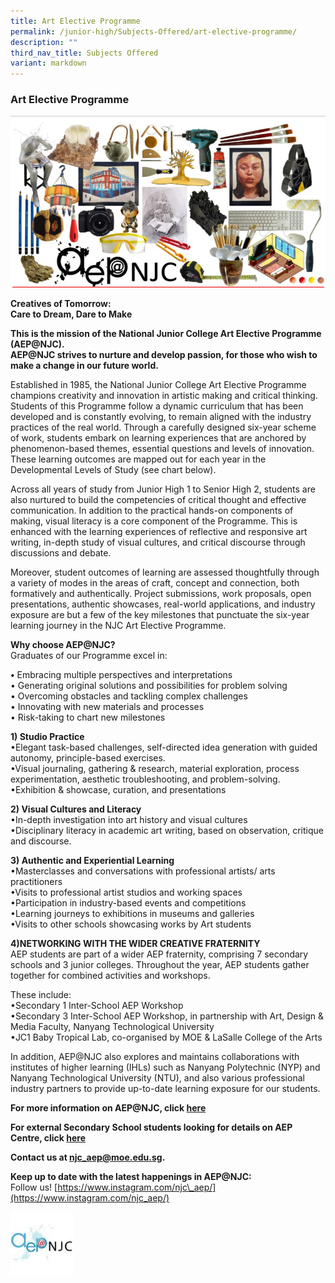 ```yaml
---
title: Art Elective Programme
permalink: /junior-high/Subjects-Offered/art-elective-programme/
description: ""
third_nav_title: Subjects Offered
variant: markdown
---
```

### Art Elective Programme

![](/images/niche1.png)

**Creatives of Tomorrow:  
Care to Dream, Dare to Make**

**This is the mission of the National Junior College Art Elective Programme (AEP@NJC).**  
**AEP@NJC strives to nurture and develop passion, for those who wish to make a change in our future world.**

Established in 1985, the National Junior College Art Elective Programme champions creativity and innovation in artistic making and critical thinking. Students of this Programme follow a dynamic curriculum that has been developed and is constantly evolving, to remain aligned with the industry practices of the real world. Through a carefully designed six-year scheme of work, students embark on learning experiences that are anchored by phenomenon-based themes, essential questions and levels of innovation. These learning outcomes are mapped out for each year in the Developmental Levels of Study (see chart below).

Across all years of study from Junior High 1 to Senior High 2, students are also nurtured to build the competencies of critical thought and effective communication. In addition to the practical hands-on components of making, visual literacy is a core component of the Programme. This is enhanced with the learning experiences of reflective and responsive art writing, in-depth study of visual cultures, and critical discourse through discussions and debate.

Moreover, student outcomes of learning are assessed thoughtfully through a variety of modes in the areas of craft, concept and connection, both formatively and authentically. Project submissions, work proposals, open presentations, authentic showcases, real-world applications, and industry exposure are but a few of the key milestones that punctuate the six-year learning journey in the NJC Art Elective Programme.

**Why choose AEP@NJC?**  
Graduates of our Programme excel in:

**•**&nbsp;Embracing multiple perspectives and interpretations  
• Generating original solutions and possibilities for problem solving  
• Overcoming obstacles and tackling complex challenges  
• Innovating with new materials and processes  
• Risk-taking to chart new milestones


**1) Studio Practice**  
•Elegant task-based challenges, self-directed idea generation with guided autonomy, principle-based exercises.  
•Visual journaling, gathering &amp; research, material exploration, process experimentation, aesthetic troubleshooting, and problem-solving.  
•Exhibition &amp; showcase, curation, and presentations

**2) Visual Cultures and Literacy**  
•In-depth investigation into art history and visual cultures  
•Disciplinary literacy in academic art writing, based on observation, critique and discourse.

**3) Authentic and Experiential Learning**  
•Masterclasses and conversations with professional artists/ arts practitioners  
•Visits to professional artist studios and working spaces  
•Participation in industry-based events and competitions  
•Learning journeys to exhibitions in museums and galleries  
•Visits to other schools showcasing works by Art students

**4)NETWORKING WITH THE WIDER CREATIVE FRATERNITY**  
AEP students are part of a wider AEP fraternity, comprising 7 secondary schools and 3 junior colleges. Throughout the year, AEP students gather together for combined activities and workshops.

These include:  
•Secondary 1 Inter-School AEP Workshop  
•Secondary 3 Inter-School AEP Workshop, in partnership with Art, Design &amp; Media Faculty, Nanyang Technological University  
•JC1 Baby Tropical Lab, co-organised by MOE &amp; LaSalle College of the Arts

In addition, AEP@NJC also explores and maintains collaborations with institutes of higher learning (IHLs) such as Nanyang Polytechnic (NYP) and Nanyang Technological University (NTU), and also various professional industry partners to provide up-to-date learning exposure for our students.

**For more information on AEP@NJC, click&nbsp;[here](https://www.nationaljc.moe.edu.sg/art-elective-programme/)**

**For external Secondary School students looking for details on AEP Centre, click&nbsp;[here](https://www.nationaljc.moe.edu.sg/art-elective-programme/AEP-centre-at-NJC/)**

**Contact us at&nbsp;[njc\_aep@moe.edu.sg](mailto:njc_aep@moe.edu.sg).**

**Keep up to date with the latest happenings in AEP@NJC:**  
Follow us!&nbsp;[https://www.instagram.com/njc\_aep/](https://www.instagram.com/njc_aep/)

<img src="/images/niche3.png" style="width:20%">